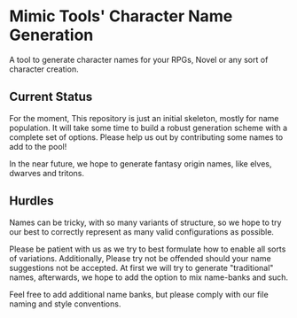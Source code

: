 # Mimic Tools' Character Name Generation
A tool to generate character names for your RPGs, Novel or any sort of character creation.

## Current Status

For the moment, This repository is just an initial skeleton, mostly for name population. It will take some time to build a robust generation scheme with a complete set of options.
Please help us out by contributing some names to add to the pool!

In the near future, we hope to generate fantasy origin names, like elves, dwarves and tritons.

## Hurdles

Names can be tricky, with so many variants of structure, so we hope to try our best to correctly represent as many valid configurations as possible.

Please be patient with us as we try to best formulate how to enable all sorts of variations. Additionally, Please try not be offended should your name suggestions not be accepted. At first we will try to generate "traditional" names, afterwards, we hope to add the option to mix name-banks and such.

Feel free to add additional name banks, but please comply with our file naming and style conventions. 

